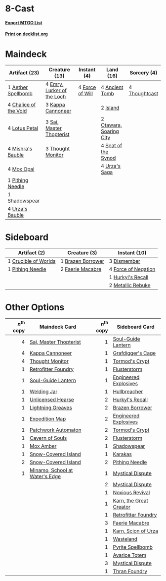 # 8-Cast

#### [Export MTGO List](../collection/8-Cast/8-Cast.txt)
#### [Print on decklist.org](http://decklist.org/?deckmain=1%09Aether%20Spellbomb%0A4%09Ancient%20Tomb%0A4%09Chalice%20of%20the%20Void%0A4%09Emry,%20Lurker%20of%20the%20Loch%0A4%09Force%20of%20Will%0A2%09Island%0A3%09Kappa%20Cannoneer%0A4%09Lotus%20Petal%0A4%09Mishra's%20Bauble%0A4%09Mox%20Opal%0A2%09Otawara,%20Soaring%20City%0A1%09Pithing%20Needle%0A3%09Sai,%20Master%20Thopterist%0A4%09Seat%20of%20the%20Synod%0A1%09Shadowspear%0A3%09Thought%20Monitor%0A4%09Thoughtcast%0A4%09Urza's%20Bauble%0A4%09Urza's%20Saga&deckside=1%09Brazen%20Borrower%0A1%09Crucible%20of%20Worlds%0A3%09Dismember%0A2%09Faerie%20Macabre%0A4%09Force%20of%20Negation%0A1%09Hurkyl's%20Recall%0A2%09Metallic%20Rebuke%0A1%09Pithing%20Needle)
# Maindeck

|                                         Artifact (23)                                          |                                            Creature (13)                                            |                                      Instant (4)                                       |                                            Land (16)                                             |                                      Sorcery (4)                                       |
|------------------------------------------------------------------------------------------------|-----------------------------------------------------------------------------------------------------|----------------------------------------------------------------------------------------|--------------------------------------------------------------------------------------------------|----------------------------------------------------------------------------------------|
|1 [Aether Spellbomb](http://gatherer.wizards.com/Pages/Card/Details.aspx?multiverseid=220525)   |4 [Emry, Lurker of the Loch](http://gatherer.wizards.com/Pages/Card/Details.aspx?multiverseid=473005)|4 [Force of Will](http://gatherer.wizards.com/Pages/Card/Details.aspx?multiverseid=3107)|4 [Ancient Tomb](http://gatherer.wizards.com/Pages/Card/Details.aspx?multiverseid=409567)         |4 [Thoughtcast](http://gatherer.wizards.com/Pages/Card/Details.aspx?multiverseid=222732)|
|4 [Chalice of the Void](http://gatherer.wizards.com/Pages/Card/Details.aspx?multiverseid=442211)|3 [Kappa Cannoneer](http://gatherer.wizards.com/Pages/Card/Details.aspx?multiverseid=553911)         |                                                                                        |2 [Island](http://gatherer.wizards.com/Pages/Card/Details.aspx?multiverseid=439857)               |                                                                                        |
|4 [Lotus Petal](http://gatherer.wizards.com/Pages/Card/Details.aspx?multiverseid=420602)        |3 [Sai, Master Thopterist](http://gatherer.wizards.com/Pages/Card/Details.aspx?multiverseid=447205)  |                                                                                        |2 [Otawara, Soaring City](http://gatherer.wizards.com/Pages/Card/Details.aspx?multiverseid=548584)|                                                                                        |
|4 [Mishra's Bauble](http://gatherer.wizards.com/Pages/Card/Details.aspx?multiverseid=122122)    |3 [Thought Monitor](http://gatherer.wizards.com/Pages/Card/Details.aspx?multiverseid=522147)         |                                                                                        |4 [Seat of the Synod](http://gatherer.wizards.com/Pages/Card/Details.aspx?multiverseid=420940)    |                                                                                        |
|4 [Mox Opal](http://gatherer.wizards.com/Pages/Card/Details.aspx?multiverseid=397719)           |                                                                                                     |                                                                                        |4 [Urza's Saga](http://gatherer.wizards.com/Pages/Card/Details.aspx?multiverseid=522335)          |                                                                                        |
|1 [Pithing Needle](http://gatherer.wizards.com/Pages/Card/Details.aspx?multiverseid=129526)     |                                                                                                     |                                                                                        |                                                                                                  |                                                                                        |
|1 [Shadowspear](http://gatherer.wizards.com/Pages/Card/Details.aspx?multiverseid=476487)        |                                                                                                     |                                                                                        |                                                                                                  |                                                                                        |
|4 [Urza's Bauble](http://gatherer.wizards.com/Pages/Card/Details.aspx?multiverseid=3818)        |                                                                                                     |                                                                                        |                                                                                                  |                                                                                        |


# Sideboard

|                                         Artifact (2)                                          |                                        Creature (3)                                        |                                         Instant (10)                                         |
|-----------------------------------------------------------------------------------------------|--------------------------------------------------------------------------------------------|----------------------------------------------------------------------------------------------|
|1 [Crucible of Worlds](http://gatherer.wizards.com/Pages/Card/Details.aspx?multiverseid=129480)|1 [Brazen Borrower](http://gatherer.wizards.com/Pages/Card/Details.aspx?multiverseid=473001)|3 [Dismember](http://gatherer.wizards.com/Pages/Card/Details.aspx?multiverseid=382182)        |
|1 [Pithing Needle](http://gatherer.wizards.com/Pages/Card/Details.aspx?multiverseid=129526)    |2 [Faerie Macabre](http://gatherer.wizards.com/Pages/Card/Details.aspx?multiverseid=201822) |4 [Force of Negation](http://gatherer.wizards.com/Pages/Card/Details.aspx?multiverseid=464001)|
|                                                                                               |                                                                                            |1 [Hurkyl's Recall](http://gatherer.wizards.com/Pages/Card/Details.aspx?multiverseid=135260)  |
|                                                                                               |                                                                                            |2 [Metallic Rebuke](http://gatherer.wizards.com/Pages/Card/Details.aspx?multiverseid=423706)  |


# Other Options

|*n*<sup>th</sup> copy|                                             Maindeck Card                                              |*n*<sup>th</sup> copy|                                          Sideboard Card                                          |
|--------------------:|--------------------------------------------------------------------------------------------------------|--------------------:|--------------------------------------------------------------------------------------------------|
|                    4|[Sai, Master Thopterist](http://gatherer.wizards.com/Pages/Card/Details.aspx?multiverseid=447205)       |                    1|[Soul-Guide Lantern](http://gatherer.wizards.com/Pages/Card/Details.aspx?multiverseid=476488)     |
|                    4|[Kappa Cannoneer](http://gatherer.wizards.com/Pages/Card/Details.aspx?multiverseid=553911)              |                    1|[Grafdigger's Cage](http://gatherer.wizards.com/Pages/Card/Details.aspx?multiverseid=278452)      |
|                    4|[Thought Monitor](http://gatherer.wizards.com/Pages/Card/Details.aspx?multiverseid=522147)              |                    1|[Tormod's Crypt](http://gatherer.wizards.com/Pages/Card/Details.aspx?multiverseid=389723)         |
|                    1|[Retrofitter Foundry](http://gatherer.wizards.com/Pages/Card/Details.aspx?multiverseid=450658)          |                    1|[Flusterstorm](http://gatherer.wizards.com/Pages/Card/Details.aspx?multiverseid=228255)           |
|                    1|[Soul-Guide Lantern](http://gatherer.wizards.com/Pages/Card/Details.aspx?multiverseid=476488)           |                    1|[Engineered Explosives](http://gatherer.wizards.com/Pages/Card/Details.aspx?multiverseid=50139)   |
|                    1|[Welding Jar](http://gatherer.wizards.com/Pages/Card/Details.aspx?multiverseid=48328)                   |                    1|[Hullbreacher](http://gatherer.wizards.com/Pages/Card/Details.aspx?multiverseid=502308)           |
|                    1|[Unlicensed Hearse](http://gatherer.wizards.com/Pages/Card/Details.aspx?multiverseid=555447)            |                    2|[Hurkyl's Recall](http://gatherer.wizards.com/Pages/Card/Details.aspx?multiverseid=135260)        |
|                    1|[Lightning Greaves](http://gatherer.wizards.com/Pages/Card/Details.aspx?multiverseid=220528)            |                    2|[Brazen Borrower](http://gatherer.wizards.com/Pages/Card/Details.aspx?multiverseid=473001)        |
|                    1|[Expedition Map](http://gatherer.wizards.com/Pages/Card/Details.aspx?multiverseid=397742)               |                    2|[Engineered Explosives](http://gatherer.wizards.com/Pages/Card/Details.aspx?multiverseid=50139)   |
|                    1|[Patchwork Automaton](http://gatherer.wizards.com/Pages/Card/Details.aspx?multiverseid=548567)          |                    2|[Tormod's Crypt](http://gatherer.wizards.com/Pages/Card/Details.aspx?multiverseid=389723)         |
|                    1|[Cavern of Souls](http://gatherer.wizards.com/Pages/Card/Details.aspx?multiverseid=278058)              |                    2|[Flusterstorm](http://gatherer.wizards.com/Pages/Card/Details.aspx?multiverseid=228255)           |
|                    1|[Mox Amber](http://gatherer.wizards.com/Pages/Card/Details.aspx?multiverseid=443112)                    |                    1|[Shadowspear](http://gatherer.wizards.com/Pages/Card/Details.aspx?multiverseid=476487)            |
|                    1|[Snow-Covered Island](http://gatherer.wizards.com/Pages/Card/Details.aspx?multiverseid=121130)          |                    1|[Karakas](http://gatherer.wizards.com/Pages/Card/Details.aspx?multiverseid=413782)                |
|                    2|[Snow-Covered Island](http://gatherer.wizards.com/Pages/Card/Details.aspx?multiverseid=121130)          |                    2|[Pithing Needle](http://gatherer.wizards.com/Pages/Card/Details.aspx?multiverseid=129526)         |
|                    1|[Minamo, School at Water's Edge](http://gatherer.wizards.com/Pages/Card/Details.aspx?multiverseid=79179)|                    1|[Mystical Dispute](http://gatherer.wizards.com/Pages/Card/Details.aspx?multiverseid=473020)       |
|                     |                                                                                                        |                    2|[Mystical Dispute](http://gatherer.wizards.com/Pages/Card/Details.aspx?multiverseid=473020)       |
|                     |                                                                                                        |                    1|[Noxious Revival](http://gatherer.wizards.com/Pages/Card/Details.aspx?multiverseid=230067)        |
|                     |                                                                                                        |                    1|[Karn, the Great Creator](http://gatherer.wizards.com/Pages/Card/Details.aspx?multiverseid=460928)|
|                     |                                                                                                        |                    1|[Retrofitter Foundry](http://gatherer.wizards.com/Pages/Card/Details.aspx?multiverseid=450658)    |
|                     |                                                                                                        |                    3|[Faerie Macabre](http://gatherer.wizards.com/Pages/Card/Details.aspx?multiverseid=201822)         |
|                     |                                                                                                        |                    1|[Karn, Scion of Urza](http://gatherer.wizards.com/Pages/Card/Details.aspx?multiverseid=442889)    |
|                     |                                                                                                        |                    1|[Wasteland](http://gatherer.wizards.com/Pages/Card/Details.aspx?multiverseid=413790)              |
|                     |                                                                                                        |                    1|[Pyrite Spellbomb](http://gatherer.wizards.com/Pages/Card/Details.aspx?multiverseid=442796)       |
|                     |                                                                                                        |                    1|[Avarice Totem](http://gatherer.wizards.com/Pages/Card/Details.aspx?multiverseid=39667)           |
|                     |                                                                                                        |                    3|[Mystical Dispute](http://gatherer.wizards.com/Pages/Card/Details.aspx?multiverseid=473020)       |
|                     |                                                                                                        |                    1|[Thran Foundry](http://gatherer.wizards.com/Pages/Card/Details.aspx?multiverseid=19111)           |

